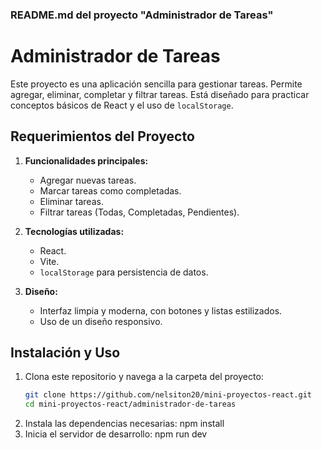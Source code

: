 ### **README.md del proyecto "Administrador de Tareas"**

# Administrador de Tareas

Este proyecto es una aplicación sencilla para gestionar tareas. Permite agregar, eliminar, completar y filtrar tareas. Está diseñado para practicar conceptos básicos de React y el uso de `localStorage`.

## Requerimientos del Proyecto

1. **Funcionalidades principales:**
   - Agregar nuevas tareas.
   - Marcar tareas como completadas.
   - Eliminar tareas.
   - Filtrar tareas (Todas, Completadas, Pendientes).

2. **Tecnologías utilizadas:**
   - React.
   - Vite.
   - `localStorage` para persistencia de datos.

3. **Diseño:**
   - Interfaz limpia y moderna, con botones y listas estilizados.
   - Uso de un diseño responsivo.

## Instalación y Uso

1. Clona este repositorio y navega a la carpeta del proyecto:
   ```bash
   git clone https://github.com/nelsiton20/mini-proyectos-react.git
   cd mini-proyectos-react/administrador-de-tareas
2. Instala las dependencias necesarias:
  npm install
3. Inicia el servidor de desarrollo:
  npm run dev
